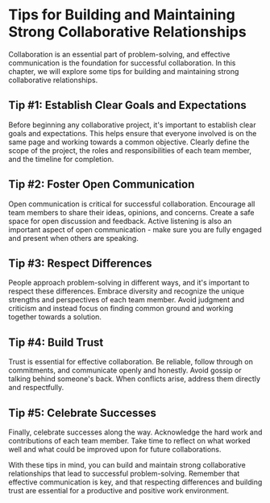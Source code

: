 Tips for Building and Maintaining Strong Collaborative Relationships
============================================================================================================================

Collaboration is an essential part of problem-solving, and effective communication is the foundation for successful collaboration. In this chapter, we will explore some tips for building and maintaining strong collaborative relationships.

Tip #1: Establish Clear Goals and Expectations
----------------------------------------------

Before beginning any collaborative project, it's important to establish clear goals and expectations. This helps ensure that everyone involved is on the same page and working towards a common objective. Clearly define the scope of the project, the roles and responsibilities of each team member, and the timeline for completion.

Tip #2: Foster Open Communication
---------------------------------

Open communication is critical for successful collaboration. Encourage all team members to share their ideas, opinions, and concerns. Create a safe space for open discussion and feedback. Active listening is also an important aspect of open communication - make sure you are fully engaged and present when others are speaking.

Tip #3: Respect Differences
---------------------------

People approach problem-solving in different ways, and it's important to respect these differences. Embrace diversity and recognize the unique strengths and perspectives of each team member. Avoid judgment and criticism and instead focus on finding common ground and working together towards a solution.

Tip #4: Build Trust
-------------------

Trust is essential for effective collaboration. Be reliable, follow through on commitments, and communicate openly and honestly. Avoid gossip or talking behind someone's back. When conflicts arise, address them directly and respectfully.

Tip #5: Celebrate Successes
---------------------------

Finally, celebrate successes along the way. Acknowledge the hard work and contributions of each team member. Take time to reflect on what worked well and what could be improved upon for future collaborations.

With these tips in mind, you can build and maintain strong collaborative relationships that lead to successful problem-solving. Remember that effective communication is key, and that respecting differences and building trust are essential for a productive and positive work environment.
